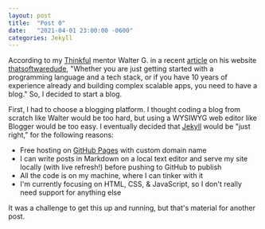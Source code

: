 ```yaml
---
layout: post
title:  "Post 0"
date:   "2021-04-01 23:00:00 -0600"
categories: Jekyll
---
```


According to my [Thinkful](https://www.thinkful.com/) mentor Walter G. in a recent [article](https://www.thatsoftwaredude.com/content/11407/why-every-developer-needs-a-tech-blog-in-2021) on his website [thatsoftwaredude](https://www.thatsoftwaredude.com), "Whether you are just getting started with a programming language and a tech stack, or if you have 10 years of experience already and building complex scalable apps, you need to have a blog."  So, I decided to start a blog.

First, I had to choose a blogging platform.  I thought coding a blog from scratch like Walter would be too hard, but using a WYSIWYG web editor like Blogger would be too easy.  I eventually decided that [Jekyll](https://jekyllrb.com/) would be "just right," for the following reasons:

* Free hosting on [GitHub Pages](https://pages.github.com/) with custom domain name
* I can write posts in Markdown on a local text editor and serve my site locally (with live refresh!) before pushing to GitHub to publish
* All the code is on my machine, where I can tinker with it
* I'm currently focusing on HTML, CSS, & JavaScript, so I don't really need support for anything else

It was a challenge to get this up and running, but that's material for another post.